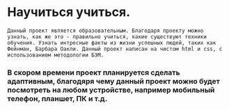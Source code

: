 # Научиться учиться.

`Данный проект является образовательным. Благодаря проекту можно узнать, как же это - правильно учиться, какие существуют техники обучения. Узнать интресные факты из жизни успешных людей, таких как Фейнман, Барбара Оакли. Данный проект написан на чистом html и css, с использованием методологии БЭМ.`

### В скором времени проект планируется сделать адаптивным, благодяря чему данный проект можно будет посмотреть на любом устройстве, например мобильный телефон, планшет, ПК и т.д.
